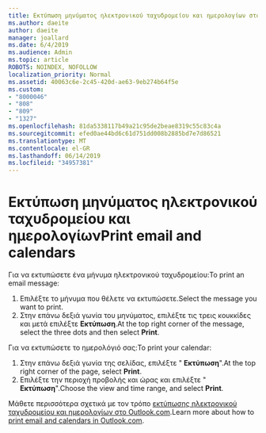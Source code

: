 ```yaml
---
title: Εκτύπωση μηνύματος ηλεκτρονικού ταχυδρομείου και ημερολογίων στο Outlook.com
ms.author: daeite
author: daeite
manager: joallard
ms.date: 6/4/2019
ms.audience: Admin
ms.topic: article
ROBOTS: NOINDEX, NOFOLLOW
localization_priority: Normal
ms.assetid: 40063c6e-2c45-420d-ae63-9eb274b64f5e
ms.custom:
- "8000046"
- "808"
- "809"
- "1327"
ms.openlocfilehash: 81da5338117b49a21c95de2beae8319c55c83c4a
ms.sourcegitcommit: efed0ae44bd6c61d751dd008b2885bd7e7d86521
ms.translationtype: MT
ms.contentlocale: el-GR
ms.lasthandoff: 06/14/2019
ms.locfileid: "34957381"
---
```

# <a name="print-email-and-calendars"></a><span data-ttu-id="32242-102">Εκτύπωση μηνύματος ηλεκτρονικού ταχυδρομείου και ημερολογίων</span><span class="sxs-lookup"><span data-stu-id="32242-102">Print email and calendars</span></span>

<span data-ttu-id="32242-103">Για να εκτυπώσετε ένα μήνυμα ηλεκτρονικού ταχυδρομείου:</span><span class="sxs-lookup"><span data-stu-id="32242-103">To print an email message:</span></span>
  
1. <span data-ttu-id="32242-104">Επιλέξτε το μήνυμα που θέλετε να εκτυπώσετε.</span><span class="sxs-lookup"><span data-stu-id="32242-104">Select the message you want to print.</span></span>
1. <span data-ttu-id="32242-105">Στην επάνω δεξιά γωνία του μηνύματος, επιλέξτε τις τρεις κουκκίδες και μετά επιλέξτε **Εκτύπωση**.</span><span class="sxs-lookup"><span data-stu-id="32242-105">At the top right corner of the message, select the three dots and then select **Print**.</span></span>

<span data-ttu-id="32242-106">Για να εκτυπώσετε το ημερολόγιό σας:</span><span class="sxs-lookup"><span data-stu-id="32242-106">To print your calendar:</span></span>

1. <span data-ttu-id="32242-107">Στην επάνω δεξιά γωνία της σελίδας, επιλέξτε " **Εκτύπωση**".</span><span class="sxs-lookup"><span data-stu-id="32242-107">At the top right corner of the page, select **Print**.</span></span>
1. <span data-ttu-id="32242-108">Επιλέξτε την περιοχή προβολής και ώρας και επιλέξτε " **Εκτύπωση**".</span><span class="sxs-lookup"><span data-stu-id="32242-108">Choose the view and time range, and select **Print**.</span></span>

<span data-ttu-id="32242-109">Μάθετε περισσότερα σχετικά με τον τρόπο [εκτύπωσης ηλεκτρονικού ταχυδρομείου και ημερολογίων στο Outlook.com](https://go.microsoft.com/fwlink/p/?linkid=2001208&amp;clcid=0x409).</span><span class="sxs-lookup"><span data-stu-id="32242-109">Learn more about how to [print email and calendars in Outlook.com](https://go.microsoft.com/fwlink/p/?linkid=2001208&amp;clcid=0x409).</span></span>